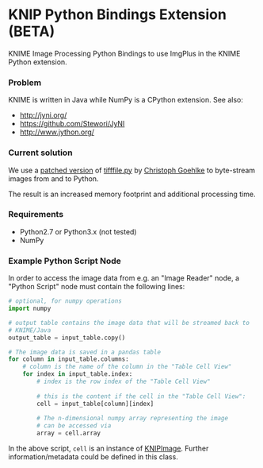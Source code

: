 KNIP Python Bindings Extension (BETA)
====================

KNIME Image Processing Python Bindings to use ImgPlus in the KNIME Python extension. 


### Problem
KNIME is written in Java while NumPy is a CPython extension. 
See also:
- http://jyni.org/ 
- https://github.com/Stewori/JyNI
- http://www.jython.org/


### Current solution
We use a [patched version](https://github.com/knime-ip/knip-python-extensions/blob/master/org.knime.knip.python.extensions/py/tifffile.py)
of [tifffile.py](http://www.lfd.uci.edu/~gohlke/code/tifffile.py.html)
by [Christoph Goehlke](http://www.lfd.uci.edu/~gohlke/)
to byte-stream images from and to Python. 

The result is an increased memory footprint and additional processing time.


### Requirements
- Python2.7 or Python3.x (not tested)
- NumPy


### Example Python Script Node
In order to access the image data from e.g. an "Image Reader" node, a
"Python Script" node must contain the following lines:

```python
# optional, for numpy operations
import numpy

# output table contains the image data that will be streamed back to
# KNIME/Java
output_table = input_table.copy()

# The image data is saved in a pandas table
for column in input_table.columns:
    # column is the name of the column in the "Table Cell View"
    for index in input_table.index:
        # index is the row index of the "Table Cell View"
        
        # this is the content if the cell in the "Table Cell View":
        cell = input_table[column][index]
        
        # The n-dimensional numpy array representing the image
        # can be accessed via
        array = cell.array
```

In the above script, `cell` is an instance of [KNIPImage](https://github.com/knime-ip/knip-python-extensions/blob/master/org.knime.knip.python.extensions/py/KNIPImage.py).
Further information/metadata could be defined in this class.
